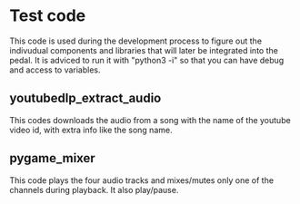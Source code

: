 # Test code

This code is used during the development process to figure out the indivudual components and libraries that will later be integrated into the pedal. It is adviced to run it with "python3 -i" so that you can have debug and access to variables.

## youtubedlp_extract_audio

This codes downloads the audio from a song with the name of the youtube video id, with extra info like the song name.

## pygame_mixer

This code plays the four audio tracks and mixes/mutes only one of the channels during playback. It also play/pause.
